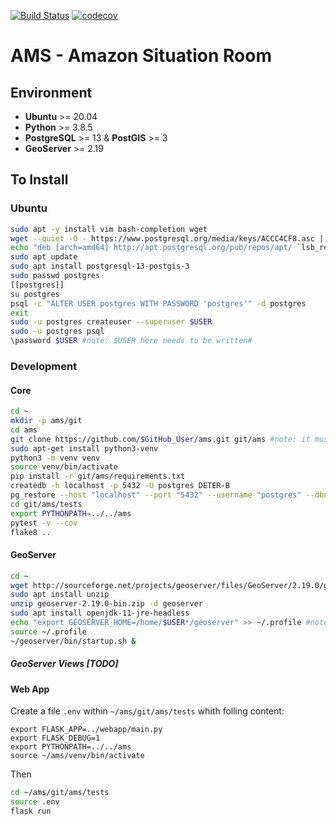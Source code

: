 [![Build Status](https://travis-ci.com/AmazonSR/ams.svg?branch=master)](https://travis-ci.com/AmazonSR/ams)
[![codecov](https://codecov.io/gh/AmazonSR/ams/branch/master/graph/badge.svg?token=RM6BDOL70Y)](https://codecov.io/gh/AmazonSR/ams)

# AMS - Amazon Situation Room

## Environment
* **Ubuntu** >= 20.04
* **Python** >= 3.8.5
* **PostgreSQL** >= 13 & **PostGIS** >= 3
* **GeoServer** >= 2.19

## To Install
### Ubuntu
```bash
sudo apt -y install vim bash-completion wget
wget --quiet -O - https://www.postgresql.org/media/keys/ACCC4CF8.asc | sudo apt-key add -
echo "deb [arch=amd64] http://apt.postgresql.org/pub/repos/apt/ `lsb_release -cs`-pgdg main" | sudo tee /etc/apt/sources.list.d/pgdg.list
sudo apt update
sudo apt install postgresql-13-postgis-3
sudo passwd postgres
[[postgres]]
su postgres
psql -c "ALTER USER postgres WITH PASSWORD 'postgres'" -d postgres
exit
sudo -u postgres createuser --superuser $USER
sudo -u postgres psql
\password $USER #note: $USER here needs to be written# 
``` 
### Development
#### Core 
```bash
cd ~
mkdir -p ams/git
cd ams
git clone https://github.com/$GitHub_User/ams.git git/ams #note: it must be your fork for development
sudo apt-get install python3-venv
python3 -m venv venv
source venv/bin/activate
pip install -r git/ams/requirements.txt
createdb -h localhost -p 5432 -U postgres DETER-B
pg_restore --host "localhost" --port "5432" --username "postgres" --dbname "DETER-B" --verbose  git/ams/data/deter-b-2019-2021.backup
cd git/ams/tests
export PYTHONPATH=../../ams
pytest -v --cov
flake8 ..
```
#### GeoServer
```bash
cd ~
wget http://sourceforge.net/projects/geoserver/files/GeoServer/2.19.0/geoserver-2.19.0-bin.zip
sudo apt install unzip
unzip geoserver-2.19.0-bin.zip -d geoserver
sudo apt install openjdk-11-jre-headless
echo "export GEOSERVER_HOME=/home/$USER*/geoserver" >> ~/.profile #note: $USER here needs to be written#
source ~/.profile
~/geoserver/bin/startup.sh &
```
##### GeoServer Views [TODO]

#### Web App
Create a file `.env` within `~/ams/git/ams/tests` whith folling content:
```
export FLASK_APP=../webapp/main.py 
export FLASK_DEBUG=1
export PYTHONPATH=../../ams
source ~/ams/venv/bin/activate
```
Then
```bash
cd ~/ams/git/ams/tests
source .env
flask run
```
